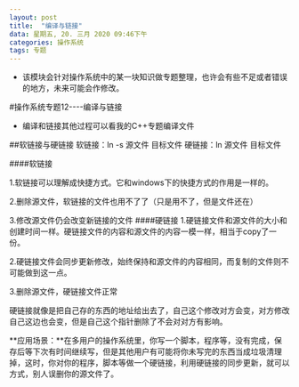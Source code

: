 ```yaml
---
layout: post
title:  "编译与链接"
data: 星期五, 20. 三月 2020 09:46下午 
categories: 操作系统
tags: 专题
---
```

* 该模块会针对操作系统中的某一块知识做专题整理，也许会有些不足或者错误的地方，未来可能会作修改。

#操作系统专题12----编译与链接

* 编译和链接其他过程可以看我的C++专题编译文件

##软链接与硬链接
软链接：ln -s 源文件 目标文件
硬链接：ln 源文件 目标文件

####软链接

1.软链接可以理解成快捷方式。它和windows下的快捷方式的作用是一样的。

2.删除源文件，软链接的文件也用不了了（只是用不了，但是文件还在）

3.修改源文件仍会改变新链接的文件
####硬链接
1.硬链接文件和源文件的大小和创建时间一样。硬链接文件的内容和源文件的内容一模一样，相当于copy了一份。

2.硬链接文件会同步更新修改，始终保持和源文件的内容相同，而复制的文件则不可能做到这一点。

3.删除源文件，硬链接文件正常

>
硬链接就像是把自己存的东西的地址给出去了，自己这个修改对方会变，对方修改自己这边也会变，但是自己这个指针删除了不会对对方有影响。

**应用场景：**在多用户的操作系统里，你写一个脚本，程序等，没有完成，保存后等下次有时间继续写，但是其他用户有可能将你未写完的东西当成垃圾清理掉，这时，你对你的程序，脚本等做一个硬链接，利用硬链接的同步更新，就可以方式，别人误删你的源文件了。







